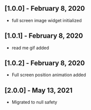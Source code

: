 ## [1.0.0] - February 8, 2020

* full screen image widget  initialized

## [1.0.1] - February 8, 2020

* read me gif added

## [1.0.2] - February 8, 2020

* Full screen position animation added

## [2.0.0] - May 13, 2021

* Migrated to null safety

